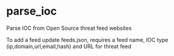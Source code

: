 # parse_ioc
Parse IOC from Open Source threat feed websites

To add a feed update feeds.json, requires a feed name, IOC type (ip,domain,url,email,hash) and URL for threat feed
